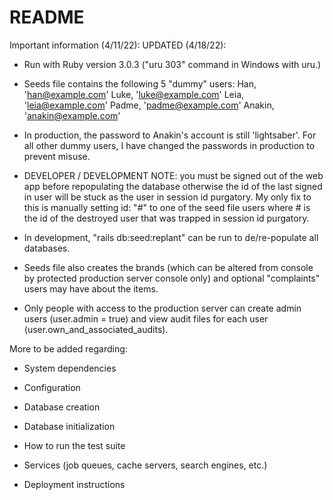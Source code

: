 # README

Important information (4/11/22): UPDATED (4/18/22):

* Run with Ruby version 3.0.3 ("uru 303" command in Windows with uru.)

* Seeds file contains the following 5 "dummy" users:
    Han, 'han@example.com'
    Luke, 'luke@example.com'
    Leia, 'leia@example.com'
    Padme, 'padme@example.com'
    Anakin, 'anakin@example.com'

* In production, the password to Anakin's account is still 'lightsaber'.
    For all other dummy users, I have changed the passwords in production to prevent misuse.
* DEVELOPER / DEVELOPMENT NOTE: you must be signed out of the web app before repopulating 
    the database otherwise the id of the last signed in user will be stuck as the user in 
    session id purgatory. My only fix to this is manually setting id: "#" to one of the seed file users where # is the id of the destroyed user that was trapped in session id purgatory.
* In development, "rails db:seed:replant" can be run to de/re-populate all databases.
* Seeds file also creates the brands (which can be altered from console by protected production server 
    console only) and optional "complaints" users may have about the items.
* Only people with access to the production server can create admin users (user.admin = true)
    and view audit files for each user (user.own_and_associated_audits).

More to be added regarding:

* System dependencies

* Configuration

* Database creation

* Database initialization

* How to run the test suite

* Services (job queues, cache servers, search engines, etc.)

* Deployment instructions

